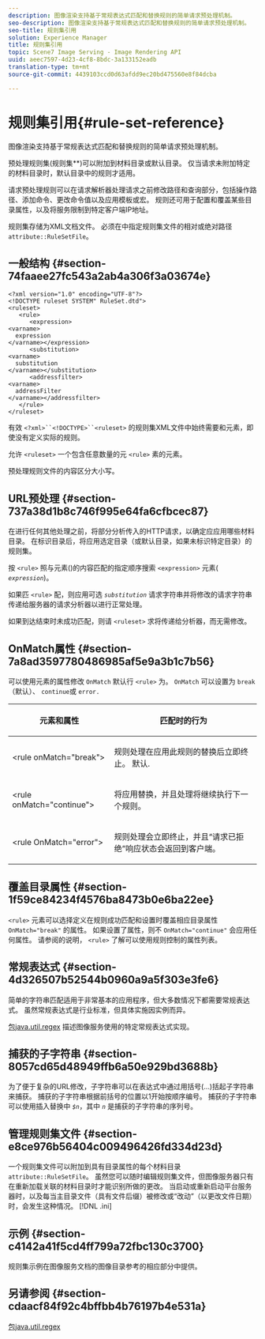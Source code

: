 ```yaml
---
description: 图像渲染支持基于常规表达式匹配和替换规则的简单请求预处理机制。
seo-description: 图像渲染支持基于常规表达式匹配和替换规则的简单请求预处理机制。
seo-title: 规则集引用
solution: Experience Manager
title: 规则集引用
topic: Scene7 Image Serving - Image Rendering API
uuid: aeec7597-4d23-4cf8-8bdc-3a133152eadb
translation-type: tm+mt
source-git-commit: 4439103ccd0d63afdd9ec20bd475560e8f84dcba

---
```



# 规则集引用{#rule-set-reference}

图像渲染支持基于常规表达式匹配和替换规则的简单请求预处理机制。

<!--<a id="section_F44601A65CE1451EAD0A449C66B773CC"></a>-->

预处理规则集(规则集&#x200B;**)可以附加到材料目录或默认目录。 仅当请求未附加特定的材料目录时，默认目录中的规则才适用。

请求预处理规则可以在请求解析器处理请求之前修改路径和查询部分，包括操作路径、添加命令、更改命令值以及应用模板或宏。 规则还可用于配置和覆盖某些目录属性，以及将服务限制到特定客户端IP地址。

规则集存储为XML文档文件。 必须在中指定规则集文件的相对或绝对路径 `attribute::RuleSetFile`。

## 一般结构 {#section-74faaee27fc543a2ab4a306f3a03674e}

```
<?xml version="1.0" encoding="UTF-8"?>
<!DOCTYPE ruleset SYSTEM" RuleSet.dtd">
<ruleset>
   <rule>
      <expression>
<varname>
  expression
</varname></expression>
      <substitution>
<varname>
  substitution
</varname></substitution>
      <addressfilter>
<varname>
  addressFilter
</varname></addressfilter>
   </rule>
</ruleset>
```

有效 `<?xml>``<!DOCTYPE>``<ruleset>` 的规则集XML文件中始终需要和元素，即使没有定义实际的规则。

允许 `<ruleset>` 一个包含任意数量的元 `<rule>` 素的元素。

预处理规则文件的内容区分大小写。

## URL预处理 {#section-737a38d1b8c746f995e64fa6cfbcec87}

在进行任何其他处理之前，将部分分析传入的HTTP请求，以确定应应用哪些材料目录。 在标识目录后，将应用选定目录（或默认目录，如果未标识特定目录）的规则集。

按 `<rule>` 照与元素()的内容匹配的指定顺序搜索 `<expression>` 元素( *`expression`*)。

如果匹 `<rule>` 配，则应用可选 *`substitution`* 请求字符串并将修改的请求字符串传递给服务器的请求分析器以进行正常处理。

如果到达结束时未成功匹配，则请 `<ruleset>` 求将传递给分析器，而无需修改。

## OnMatch属性 {#section-7a8ad3597780486985af5e9a3b1c7b56}

可以使用元素的属性修改 `OnMatch` 默认行 `<rule>` 为。 `OnMatch` 可以设置为 `break` （默认）、 `continue`或 `error.`

<table id="table_4CABF55B33854A128D5F326B31C6C397"> 
 <thead> 
  <tr> 
   <th colname="col1" class="entry"> <p>元素和属性 </p> </th> 
   <th colname="col2" class="entry"> <p>匹配时的行为 </p> </th> 
  </tr> 
 </thead>
 <tbody> 
  <tr> 
   <td colname="col1"> <p><span class="codeph"> &lt;rule onMatch="break"&gt;</span> </p> </td> 
   <td colname="col2"> <p>规则处理在应用此规则的替换后立即终止。 默认. </p> </td> 
  </tr> 
  <tr> 
   <td colname="col1"> <p><span class="codeph"> &lt;rule onMatch="continue"&gt;</span> </p> </td> 
   <td colname="col2"> <p>将应用替换，并且处理将继续执行下一个规则。 </p> </td> 
  </tr> 
  <tr> 
   <td colname="col1"> <p><span class="codeph"> &lt;rule OnMatch="error"&gt;</span> </p> </td> 
   <td colname="col2"> <p>规则处理会立即终止，并且“请求已拒绝”响应状态会返回到客户端。 </p> </td> 
  </tr> 
 </tbody> 
</table>

## 覆盖目录属性 {#section-1f59ce84234f4576ba8473b0e6ba22ee}

`<rule>` 元素可以选择定义在规则成功匹配和设置时覆盖相应目录属性 `OnMatch="break"` 的属性。 如果设置了属性，则不 `OnMatch="continue"` 会应用任何属性。 请参阅的说明， `<rule>` 了解可以使用规则控制的属性列表。

## 常规表达式 {#section-4d326507b52544b0960a9a5f303e3fe6}

简单的字符串匹配适用于非常基本的应用程序，但大多数情况下都需要常规表达式。 虽然常规表达式是行业标准，但具体实施因实例而异。

[包java.util.regex](https://www2.cs.duke.edu/csed/java/jdk1.4.2/docs/api/) 描述图像服务使用的特定常规表达式实现。

## 捕获的子字符串 {#section-8057cd65d48949ffb6a50e929bd3688b}

为了便于复杂的URL修改，子字符串可以在表达式中通过用括号(...)括起子字符串来捕获。 捕获的子字符串根据前括号的位置以1开始按顺序编号。 捕获的子字符串可以使用插入替换中 *`$n`*，其中 *`n`* 是捕获的子字符串的序列号。

## 管理规则集文件 {#section-e8ce976b56404c009496426fd334d23d}

一个规则集文件可以附加到具有目录属性的每个材料目录 `attribute::RuleSetFile`。 虽然您可以随时编辑规则集文件，但图像服务器只有在重新加载关联的材料目录时才能识别所做的更改。 当启动或重新启动平台服务器时，以及每当主目录文件（具有文件后缀）被修改或“改动”（以更改文件日期）时，会发生这种情况。 [!DNL .ini]

## 示例 {#section-c4142a41f5cd4ff799a72fbc130c3700}

规则集示例在图像服务文档的图像目录参考的相应部分中提供。

## 另请参阅 {#section-cdaacf84f92c4bffbb4b76197b4e531a}

[包java.util.regex](https://www2.cs.duke.edu/csed/java/jdk1.4.2/docs/api/)
